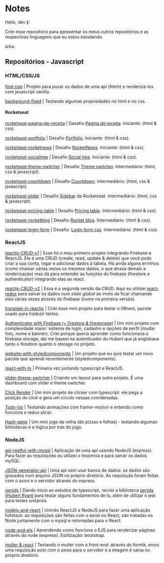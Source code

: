 # Notes

Hello, dev **(:**

Criei esse repositório para apresentar os meus outros repositórios e as respectivas linguagens que eu estou estudando.

arka.

## Repositórios - Javascript

### HTML/CSS/JS

<a href="https://github.com/Arkadina/find-cep">find-cep</a> | Projeto para puxar os dados de uma api (fetch) e renderizá-los com javascript vanilla. 

<a href="https://github.com/Arkadina/background-fixed">background-fixed</a> | Testando algumas propriedades no html e no css.

#### Rocketseat

<a href="https://github.com/Arkadina/rocketseat-pagina-de-receita">rocketseat-pagina-de-receita</a> | Desafio <a href="https://efficient-sloth-d85.notion.site/Desafio-Piloto-P-gina-de-Receita-15acc6a34f744484a2e64a1f115bfbae">Página de receita</a>. Iniciante: (html & css). 

<a href="https://github.com/Arkadina/rocketseat-portfolio">rocketseat-portfolio</a> | Desafio <a href="https://efficient-sloth-d85.notion.site/Desafio-Portfolio-1d3db21e654941f5872aece5fcc6bcc6">Portfolio</a>. Iniciante: (html & css). 

<a href="https://github.com/Arkadina/rocketseat-rocketnews">rocketseat-rocketnews</a> | Desafio <a href="https://efficient-sloth-d85.notion.site/Desafio-RocketNews-2e2c5d56b41f4b13a7d8df6b5affc0ec">RocketNews</a>. Iniciante: (html & css). 

<a href="https://github.com/Arkadina/rocketseat-socialtree">rocketseat-socialtree</a> | Desafio <a href="https://efficient-sloth-d85.notion.site/Desafio-Social-Tree-a4008e467a3248c4b05c97cf78aea44f">Social tree</a>. Iniciante: (html & css). 

<a href="https://github.com/Arkadina/rocketseat-theme-switcher">rocketseat-theme-switcher</a> | Desafio <a href="https://efficient-sloth-d85.notion.site/Desafio-Theme-Switcher-dbabdf77f70d43298df382c8e805fc13">Theme switcher</a>. Intermediário: (html, css & javascript). 

<a href="https://github.com/Arkadina/rocketseat-countdown">rocketseat-countdown</a> | Desafio <a href="https://efficient-sloth-d85.notion.site/Desafio-Countdown-4572ce6f5c91469abe0171f454a13e3f">Countdown</a>. Intermediário: (html, css & javascript). 

<a href="https://github.com/Arkadina/rocketseat-sidebar">rocketseat-slider</a> | Desafio <a href="https://efficient-sloth-d85.notion.site/Desafio-Sidebar-f2251eb4976941eb958326ea327ffeb9">Sidebar</a> da Rocketseat. Intermediário: (html, css & javascript). 

<a href="https://github.com/Arkadina/rocketseat-pricing-table">rocketseat-pricing-table</a> | Desafio <a href="https://efficient-sloth-d85.notion.site/Desafio-Pricing-Table-e0b6f59253e54d229fdde09228226b32">Pricing table</a>. Intermediário: (html & css). 

<a href="https://github.com/Arkadina/rocketseat-rocketblog">rocketseat-rocketblog</a> | Desafio <a href="https://efficient-sloth-d85.notion.site/Desafio-RocketBlog-807e38809814423e80469b080444db5e">Rocket blog</a>. Intermediário: (html & css). 

<a href="https://github.com/Arkadina/rocketseat-login-form">rocketseat-login-form</a> | Desafio: <a href="https://efficient-sloth-d85.notion.site/Desafio-Login-Form-CSS-a10caea5a183494e97eb9ce4f33536b3">Login form css</a>. Intermediário: (html & css). 

### ReactJS

<a href="https://github.com/Arkadina/reactjs-CRUD-v1">reactjs-CRUD-v1</a> | Esse foi o meu primeiro projeto integrando Firebase e ReactJS. Ele é uma CRUD (create, read, update & delete) que você pode criar a sua conta, logar e adicionar dados à tabela. Há ainda alguns errinhos (como chamar várias vezes os mesmos dados, o que atrasa demais a renderização) mas dá para entender as funções do firebase (firestore e authenticator) integrando elas ao react.

<a href="https://github.com/Arkadina/reactjs-CRUD-v2">reactjs-CRUD-v2</a> | Essa é a segunda versão da CRUD. Aqui eu utilizei <a href="https://react-redux.js.org/">react-redux</a> para salvar os dados num _state global_ ao invés de ficar chamando elas várias vezes através do firebase (como na primeira versão). 

<a href="https://github.com/Arkadina/translate-in-reactjs">translate-in-reactjs</a> | Criei esse mini projeto para testar o i18next, pacote usado para traduzir textos. 

<a href="https://github.com/Arkadina/react-and-firebase">Authenticator with Firebase (+ firestore & firestorage)</a> | Um mini projeto com complexidade maior: sistema de login, cadastro e opções de perfil (mudar foto, nome e banner). Criei porque queria aprender como funcionava o firebase storage, daí me baseei no autenticador do Hubert que já englobava tanto o firestore quanto o storage no projeto. 

<a href="https://github.com/Arkadina/website-with-styledcomponents">website-with-styledcomponents</a> | Um projeto que eu quis testar um novo pacote que aprendi recentemente (styledcomponents). 

<a href="https://github.com/Arkadina/react-with-ts">react-with-ts</a> | Primeira vez juntando typescript e ReactJS. 

<a href="https://github.com/Arkadina/slider-theme-switcher">slider-theme-switcher</a> | Criando um layout para outro projeto. É uma dashboard com slider e theme switcher. 

<a href="https://github.com/Arkadina/click-render">Click Render</a> | Um mini projeto de clicker com typescript: ele pega a posição do click e gera um círculo nessas coordenadas.

<a href="https://github.com/Arkadina/todo-list">Todo-list</a> | Testando animações com framer-motion e entendo como funciona o redux slicer.

<a href="https://github.com/Arkadina/hash-game">Hash-gane</a> | Um mini jogo da velha (de pizzas e folhas) - testando algumas bibliotecas e a lógica por trás do jogo.

### NodeJS

<a href="https://github.com/Arkadina/api-restful-with-mysql">api-restful-with-mysql</a> | Aplicação de uma api usando NodeJS (express). Para fazer as requisições eu utilizei o Insomnia e para salvar os dados mySQL.

<a href="https://github.com/Arkadina/JSON-generator-api">JSON-generator-api</a> | Uma api sem usar banco de dados: os dados são gravados num arquivo JSON no próprio diretório. As requisição foram feitas com o axios e o servidor através do express.

<a href="https://github.com/Arkadina/genids">genids</a> | Dando inicío ao estudos de typescript, recriei a biblioteca <a href="https://github.com/HubertRyanOfficial/genids">genids (Hubert Ryan)</a> para testar alguns fundamentos de ts, além de utilizar o jest para testes unitários. 

<a href="https://github.com/Arkadina/nodejs-and-react">nodejs-and-react</a> | Unindo ReactJS e NodeJS para fazer uma aplicação fullstack: as requisições são feitas com o axios no React, são tratadas no Node juntamente com o mysql e retornadas para o React.  

<a href="https://github.com/Arkadina/node-and-ejs">node-and-ejs</a> | Aprendendo como funciona o EJS para renderizar páginas através do node (express). Estilização: bootstrap.

<a href="https://github.com/Arkadina/multer-and-react">multer & react</a> | Testando o multer com o front-end: através do formik, envio uma requisição post com o axios para o servidor e a imagem é salva no próprio diretório.
